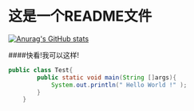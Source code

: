 # 这是一个README文件

[![Anurag's GitHub stats](https://github-readme-stats.vercel.app/api?username=ZhangNan013&show_icons=true)](https://github.com/anuraghazra/github-readme-stats)

####快看!我可以这样!
```java
public class Test{
        public static void main(String []args){
            System.out.println(" Hello World !" );
        }
    }
```

<!--
**ZhangNan013/ZhangNan013** is a ✨ _special_ ✨ repository because its `README.md` (this file) appears on your GitHub profile.

Here are some ideas to get you started:

- 🔭 I’m currently working on ...
- 🌱 I’m currently learning ...
- 👯 I’m looking to collaborate on ...
- 🤔 I’m looking for help with ...
- 💬 Ask me about ...
- 📫 How to reach me: ...
- 😄 Pronouns: ...
- ⚡ Fun fact: ...
-->
